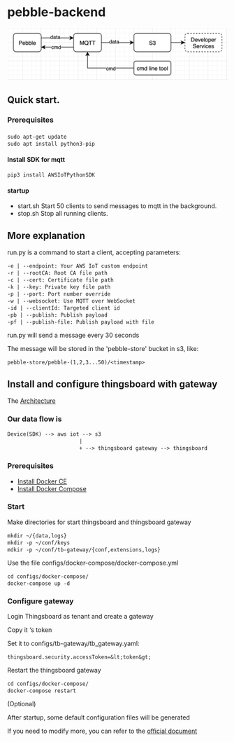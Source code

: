 # pebble-backend

![](backend_arch.png)

## Quick start.
### Prerequisites
####
```
sudo apt-get update
sudo apt install python3-pip
```

#### Install SDK for mqtt
```
pip3 install AWSIoTPythonSDK
```

#### startup
- start.sh   Start 50 clients to send messages to mqtt in the background.
- stop.sh    Stop all running clients.

## More explanation
run.py is a command to start a client, accepting parameters:
```
-e | --endpoint: Your AWS IoT custom endpoint
-r | --rootCA: Root CA file path
-c | --cert: Certificate file path
-k | --key: Private key file path
-p | --port: Port number override
-w | --websocket: Use MQTT over WebSocket
-id | --clientId: Targeted client id
-pb | --publish: Publish payload
-pf | --publish-file: Publish payload with file
```

run.py will send a message every 30 seconds

The message will be stored in the 'pebble-store' bucket in s3, like:
```
pebble-store/pebble-(1,2,3...50)/<timestamp>
```

## Install and configure thingsboard with gateway
The [Architecture](https://thingsboard.io/images/gateway/python-gateway-animd-ff.svg)
### Our data flow is
```
Device(SDK) --> aws iot --> s3
                       |
                       + --> thingsboard gateway --> thingsboard
```

### Prerequisites
- [Install Docker CE](https://docs.docker.com/engine/installation/)
- [Install Docker Compose](https://docs.docker.com/compose/install/)

### Start
Make directories for start thingsboard and thingsboard gateway
```
mkdir ~/{data,logs}
mkdir -p ~/conf/keys
mdkir -p ~/conf/tb-gateway/{conf,extensions,logs}
```

Use the file configs/docker-compose/docker-compose.yml
```
cd configs/docker-compose/
docker-compose up -d
```

### Configure gateway
Login Thingsboard as tenant and create a gateway

Copy it &lsquo;s token

Set it to configs/tb-gateway/tb_gateway.yaml:
```
thingsboard.security.accessToken=&lt;token&gt;
```

Restart the thingsboard gateway
```
cd configs/docker-compose/
docker-compose restart
```

(Optional)

After startup, some default configuration files will be generated

If you need to modify more, you can refer to the [official document](https://thingsboard.io/docs/iot-gateway/configuration/)
